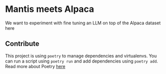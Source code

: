 # Mantis meets Alpaca

We want to experiment with fine tuning an LLM on top of the Alpaca
dataset here

## Contribute

This project is using `poetry` to manage dependencies and virtualenvs. You can run a script using
`poetry run` and add dependencies using `poetry add`. Read more about Poetry [here](https://python-poetry.org/)
